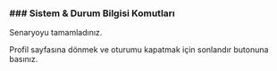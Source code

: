 ### ### Sistem & Durum Bilgisi Komutları

Senaryoyu tamamladınız. 

Profil sayfasına dönmek ve oturumu kapatmak için sonlandır butonuna basınız.